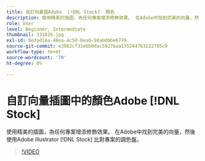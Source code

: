 ```yaml
---
title: 自訂向量圖Adobe  [!DNL Stock]  顏色
description: 使用精美的插圖，為任何專案增添修飾效果。 在Adobe中找到完美的向量，然後使用Adobe Illustrator  [!DNL Stock] 讓顏色符合專案的浮動視窗Adobe Illustrator
role: User
level: Beginner, Intermediate
thumbnail: 331826.jpg
exl-id: 8e3ad18a-48ea-4c5d-8ea0-50ab0bbe6779
source-git-commit: e3982cf31ebb0dac5927baa1352447b3222785c9
workflow-type: tm+mt
source-wordcount: '70'
ht-degree: 0%

---
```


# 自訂向量插圖中的顏色Adobe [!DNL Stock]

使用精美的插圖，為任何專案增添修飾效果。 在Adobe中找到完美的向量，然後使用Adobe Illustrator [!DNL Stock] 比對專案的調色盤。

>[!VIDEO](https://video.tv.adobe.com/v/331826?hidetitle=true)
